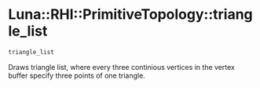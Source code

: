 # Luna::RHI::PrimitiveTopology::triangle_list

```c++
triangle_list
```

Draws triangle list, where every three continious vertices in the vertex buffer specify three points of one triangle. 

